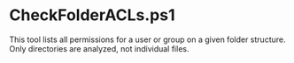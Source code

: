 # CheckFolderACLs.ps1
This tool lists all permissions for a user or group on a given folder structure. Only directories are analyzed, not individual files.
